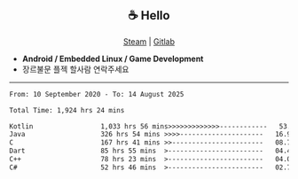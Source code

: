 <h2 align="center"> ☕ Hello </h2>

<p align="center">
  <a href="https://steamcommunity.com/id/Niforances/">Steam</a> |
  <a href="https://gitlab.com/niforances">Gitlab</a>
</p>

 - **Android / Embedded Linux / Game Development**
 - 장르불문 플젝 할사람 연락주세요

------

<!--START_SECTION:waka-->

```txt
From: 10 September 2020 - To: 14 August 2025

Total Time: 1,924 hrs 24 mins

Kotlin                 1,033 hrs 56 mins>>>>>>>>>>>>>------------   53.73 %
Java                   326 hrs 54 mins >>>>---------------------   16.99 %
C                      167 hrs 41 mins >>-----------------------   08.71 %
Dart                   85 hrs 55 mins  >------------------------   04.46 %
C++                    78 hrs 23 mins  >------------------------   04.07 %
C#                     52 hrs 46 mins  >------------------------   02.74 %
```

<!--END_SECTION:waka-->
